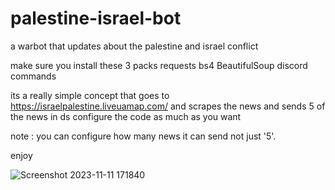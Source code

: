 # palestine-israel-bot
a warbot that updates  about the palestine and israel conflict

make sure you install these 3 packs
requests
bs4
BeautifulSoup
discord
commands


its a really simple concept that goes to https://israelpalestine.liveuamap.com/ and scrapes the news and sends 5 of the news in ds
configure the code as much as you want 

note : you can configure how many news it can send not just '5'.

enjoy 

![Screenshot 2023-11-11 171840](https://github.com/AyhamDev1/palestine-israel-bot/assets/115016462/c41331d4-5b84-4eb6-9f9d-a2ab05161e84)
